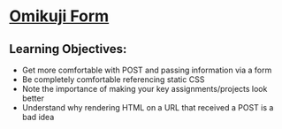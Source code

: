 # [Omikuji Form](https://login.codingdojo.com/m/315/9532/64287)

## Learning Objectives:

- Get more comfortable with POST and passing information via a form
- Be completely comfortable referencing static CSS
- Note the importance of making your key assignments/projects look better
- Understand why rendering HTML on a URL that received a POST is a bad idea